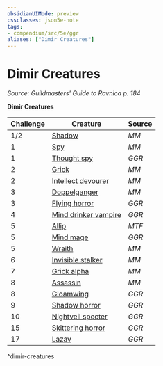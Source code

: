```yaml
---
obsidianUIMode: preview
cssclasses: json5e-note
tags:
- compendium/src/5e/ggr
aliases: ["Dimir Creatures"]
---
```

# Dimir Creatures
*Source: Guildmasters' Guide to Ravnica p. 184* 

**Dimir Creatures**

| Challenge | Creature | Source |
|-----------|----------|--------|
| 1/2 | [Shadow](/Systems/5e/bestiary/undead/shadow.md) | *MM* |
| 1 | [Spy](/Systems/5e/bestiary/humanoid/spy.md) | *MM* |
| 1 | [Thought spy](/Systems/5e/bestiary/humanoid/thought-spy-ggr.md) | *GGR* |
| 2 | [Grick](/Systems/5e/bestiary/monstrosity/grick.md) | *MM* |
| 2 | [Intellect devourer](/Systems/5e/bestiary/aberration/intellect-devourer.md) | *MM* |
| 3 | [Doppelganger](/Systems/5e/bestiary/monstrosity/doppelganger.md) | *MM* |
| 3 | [Flying horror](/Systems/5e/bestiary/aberration/flying-horror-ggr.md) | *GGR* |
| 4 | [Mind drinker vampire](/Systems/5e/bestiary/undead/mind-drinker-vampire-ggr.md) | *GGR* |
| 5 | [Allip](/Systems/5e/bestiary/undead/allip-mpmm.md) | *MTF* |
| 5 | [Mind mage](/Systems/5e/bestiary/humanoid/mind-mage-ggr.md) | *GGR* |
| 5 | [Wraith](/Systems/5e/bestiary/undead/wraith.md) | *MM* |
| 6 | [Invisible stalker](/Systems/5e/bestiary/elemental/invisible-stalker.md) | *MM* |
| 7 | [Grick alpha](/Systems/5e/bestiary/monstrosity/grick-alpha.md) | *MM* |
| 8 | [Assassin](/Systems/5e/bestiary/humanoid/assassin.md) | *MM* |
| 8 | [Gloamwing](/Systems/5e/bestiary/undead/gloamwing-ggr.md) | *GGR* |
| 9 | [Shadow horror](/Systems/5e/bestiary/aberration/shadow-horror-ggr.md) | *GGR* |
| 10 | [Nightveil specter](/Systems/5e/bestiary/undead/nightveil-specter-ggr.md) | *GGR* |
| 15 | [Skittering horror](/Systems/5e/bestiary/aberration/skittering-horror-ggr.md) | *GGR* |
| 17 | [Lazav](/Systems/5e/bestiary/npc/lazav-ggr.md) | *GGR* |
^dimir-creatures